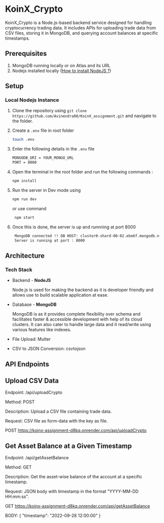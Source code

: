 # KoinX_Crypto
KoinX_Crypto is a Node.js-based backend service designed for handling cryptocurrency trading data. It includes APIs for uploading trade data from CSV files, storing it in MongoDB, and querying account balances at specific timestamps.

## Prerequisites
1. MongoDB running locally or on Atlas and its URL
2. Nodejs installed locally ([How to install NodeJS ?](https://nodejs.org/en/learn/getting-started/how-to-install-nodejs))


## Setup
### Local Nodejs Instance
1. Clone the repository using ```git clone https://github.com/Avinendra08/KoinX_assignment.git``` and navigate to the folder.
2. Create a ```.env``` file in root folder
   
   ``` bash
   touch .env
   ```
3. Enter the following details in the ```.env``` file

   ``` bash
   MONGODB_URI = YOUR_MONGO_URL
   PORT = 8000
   
4. Open the terminal in the root folder and run the following commands :

   ``` bash
   npm install
   ```
5. Run the server in Dev mode using
    ``` bash
    npm run dev
    ```
    or use command
   ``` bash
    npm start
   ``` 
6. Once this is done, the server is up and runnning at port 8000

   ``` bash
    MongoDB connected !! DB HOST: cluster0-shard-00-02.ebe6f.mongodb.net
    Server is running at port : 8000
   ```
   

## Architecture
### Tech Stack
- Backend - **NodeJS**

  Node.js is used for making the backend as it is developer friendly and allows use to build scalable application at ease.
- Database - **MongoDB**

  MongoDB is as it provides complete flexibility over schema and facilitates faster & accessible development with help of its cloud clusters.
  It can also cater to handle large data and it read/write using various features like indexes.

- File Upload: Multer
- CSV to JSON Conversion: csvtojson

## API Endpoints
## Upload CSV Data
   Endpoint: /api/uploadCrypto
   
   Method: POST
   
   Description: Upload a CSV file containing trade data.
   
   Request: CSV file as form-data with the key as file.

   POST https://koinx-assignment-d8kq.onrender.com/api/uploadCrypto

## Get Asset Balance at a Given Timestamp
   Endpoint: /api/getAssetBalance
   
   Method: GET
   
   Description: Get the asset-wise balance of the account at a specific timestamp.
   
   Request: JSON body with timestamp in the format "YYYY-MM-DD HH:mm:ss".

   GET https://koinx-assignment-d8kq.onrender.com/api/getAssetBalance
   
   BODY:
   {
    "timestamp": "2022-09-28 12:00:00"
   }

